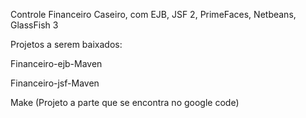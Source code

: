 Controle Financeiro Caseiro, com EJB, JSF 2, PrimeFaces, Netbeans, GlassFish 3

Projetos a serem baixados:

Financeiro-ejb-Maven

Financeiro-jsf-Maven

Make (Projeto a parte que se encontra no google code)
